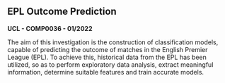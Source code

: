 
## EPL Outcome Prediction

**UCL - COMP0036 - 01/2022**

The aim of this investigation is the construction of classification models, capable of predicting the outcome of matches in the English Premier League (EPL). To achieve this,
historical data from the EPL has been utilized, so as to perform exploratory data analysis, extract meaningful information, determine suitable features and train accurate models.
